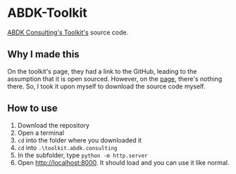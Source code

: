 # ABDK-Toolkit
[ABDK Consulting's Toolkit's](https://toolkit.abdk.consulting/) source code. 

## Why I made this
On the toolkit's page, they had a link to the GitHub, leading to the assumption that it is open sourced. However, on the [page](https://github.com/abdk-consulting/abdk-toolkit), there's nothing there. So, I took it upon myself to download the source code myself.

## How to use
1. Download the repository
1. Open a terminal
1. `cd` into the folder where you downloaded it
1. `cd` into `.\toolkit.abdk.consulting`
1. In the subfolder, type `python -m http.server`
1. Open [http://localhost:8000](http://localhost:8000). It should load and you can use it like normal.
